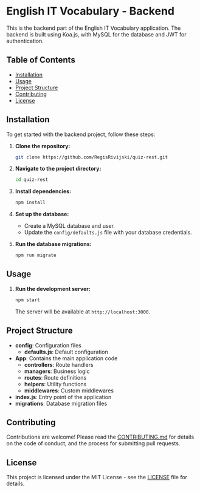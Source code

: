 
# English IT Vocabulary - Backend

This is the backend part of the English IT Vocabulary application. The backend is built using Koa.js, with MySQL for the database and JWT for authentication.

## Table of Contents

- [Installation](#installation)
- [Usage](#usage)
- [Project Structure](#project-structure)
- [Contributing](#contributing)
- [License](#license)

## Installation

To get started with the backend project, follow these steps:

1. **Clone the repository:**

    ```sh
    git clone https://github.com/RegisRivijski/quiz-rest.git
    ```

2. **Navigate to the project directory:**

    ```sh
    cd quiz-rest
    ```

3. **Install dependencies:**

    ```sh
    npm install
    ```

4. **Set up the database:**

    - Create a MySQL database and user.
    - Update the `config/defaults.js` file with your database credentials.

5. **Run the database migrations:**

    ```sh
    npm run migrate
    ```

## Usage

1. **Run the development server:**

    ```sh
    npm start
    ```

   The server will be available at `http://localhost:3000`.

## Project Structure

- **config**: Configuration files
    - **defaults.js**: Default configuration
- **App**: Contains the main application code
    - **controllers**: Route handlers
    - **managers**: Business logic
    - **routes**: Route definitions
    - **helpers**: Utility functions
    - **middlewares**: Custom middlewares
- **index.js**: Entry point of the application
- **migrations**: Database migration files

## Contributing

Contributions are welcome! Please read the [CONTRIBUTING.md](CONTRIBUTING.md) for details on the code of conduct, and the process for submitting pull requests.

## License

This project is licensed under the MIT License - see the [LICENSE](LICENSE) file for details.
